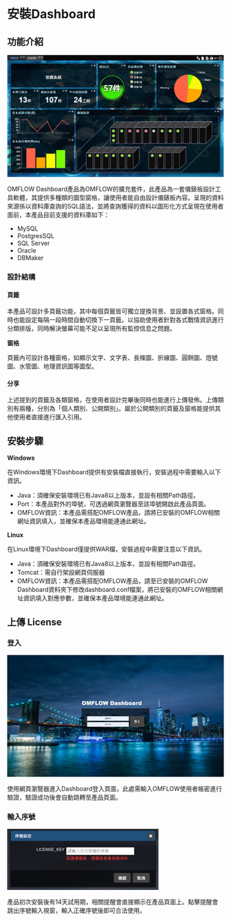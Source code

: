 # 安裝Dashboard

## 功能介紹

![](<../.gitbook/assets/image (9).png>)

OMFLOW Dashboard產品為OMFLOW的擴充套件，此產品為一套儀錶板設計工具軟體，其提供多種類的圖型窗格，讓使用者能自由設計儀錶板內容。呈現的資料來源係以資料庫查詢的SQL語法，並將查詢獲得的資料以圖形化方式呈現在使用者面前，本產品目前支援的資料庫如下：

* MySQL
* PostgresSQL
* SQL Server
* Oracle
* DBMaker

### 設計結構

#### **頁籤**

本產品可設計多頁籤功能，其中每個頁籤皆可獨立提換背景、並設置各式窗格。同時也能設定每隔一段時間自動切換下一頁籤。以協助使用者針對各式戰情資訊進行分類排版，同時解決螢幕可能不足以呈現所有監控信息之問題。

**窗格**

頁籤內可設計各種窗格，如顯示文字、文字表、長條圖、折線圖、圓餅圖、燈號圖、水管圖、地理資訊圖等圖型。

#### **分享**

上述提到的頁籤及各類窗格，在使用者設計完畢後同時也能進行上傳發佈。上傳類別有兩種，分別為「個人類別、公開類別」。屬於公開類別的頁籤及窗格能提供其他使用者直接進行匯入引用。

## 安裝步驟

**Windows**

在Windows環境下Dashboard提供有安裝檔直接執行，安裝過程中需要輸入以下資訊。

* Java：須確保安裝環境已有Java8以上版本，並設有相關Path路徑。
* Port：本產品對外的埠號，可透過網頁瀏覽器至該埠號開啟此產品頁面。
* OMFLOW資訊：本產品需搭配OMFLOW產品，請將已安裝的OMFLOW相關網址資訊填入，並確保本產品環境能連通此網址。

**Linux**

在Linux環境下Dashboard僅提供WAR檔，安裝過程中需要注意以下資訊。

* Java：須確保安裝環境已有Java8以上版本，並設有相關Path路徑。
* Tomcat：需自行架設網頁伺服器
* OMFLOW資訊：本產品需搭配OMFLOW產品，請至已安裝的OMFLOW Dashboard資料夾下修改dashboard.conf檔案，將已安裝的OMFLOW相關網址資訊填入對應參數，並確保本產品環境能連通此網址。

## 上傳 License

### **登入**

![](../.gitbook/assets/Dashboard.jpg)

使用網頁瀏覽器進入Dashboard登入頁面，此處需輸入OMFLOW使用者帳密進行驗證，驗證成功後會自動跳轉至產品頁面。

### **輸入序號**

![](../.gitbook/assets/Dashboard2.jpg)

產品初次安裝後有14天試用期，相關提醒會直接顯示在產品頁面上。點擊提醒會跳出序號輸入視窗，輸入正確序號後即可合法使用。

####
